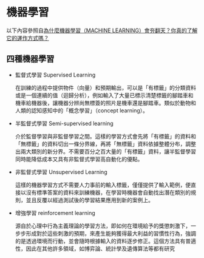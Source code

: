 # 機器學習
以下內容參照自[為什麼機器學習（MACHINE LEARNING）會夯翻天？你真的了解它的運作方式嗎？](https://www.mile.cloud/zh-hant/do-you-really-know-machine-learning/) 

## 四種機器學習
- 監督式學習
Supervised Learning

    在訓練的過程中提供物件（向量）和預期輸出，可以是「有標籤」的分類資料或是一個連續的值（迴歸分析），例如輸入了大量已標示清楚標籤的腳踏車和機車給機器後，讓機器分辨尚無標簽的照片是機車還是腳踏車。類似於動物和人類的認知感知中的「概念學習」（concept learning）。

- 半監督式學習
Semi-supervised learning

    介於監督學習與非監督學習之間。這樣的學習方式會先將「有標籤」的資料和「無標籤」的資料切出一條分界線，再將「無標籤」資料依據整體分布，調整出兩大類別的新分界。不需要百分之百大量的「有標籤」資料，讓半監督學習同時能降低成本又具有非監督式學習高自動化的優點。

- 非監督式學習
Unsupervised Learning

    這樣的機器學習方式不需要人力事前的輸入標籤，僅僅提供了輸入範例，便直接以沒有標準答案的資料來訓練機器，在學習時機器會自動找出潛在類別的規則，並且反覆以經過測試後的學習結果應用到新的案例上。

- 增強學習
reinforcement learning

    源自於心理中行為主義理論的學習方法，即如何在環境給予的獎懲刺激下，一步步形成對於這些刺激的預期，來產生能夠獲得最大利益的習慣性行為，強調的是透過環境而行動，並會隨時根據輸入的資料逐步修正。這個方法具有普適性，因此在其他許多領域，如博弈論、統計學及遺傳算法等都有研究